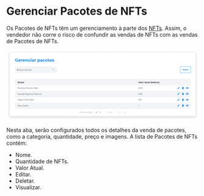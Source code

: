 # Gerenciar Pacotes de NFTs
Os Pacotes de NFTs têm um gerenciamento à parte dos [NFTs](../nfts/nfts_management.md). Assim, o vendedor não corre o risco de confundir as vendas de NFTs com as vendas de Pacotes de NFTs.

![image](../img/nfts/nfts_packages_list.png)

Nesta aba, serão configurados todos os detalhes da venda de pacotes, como a categoria, quantidade, preço e imagens. A lista de Pacotes de NFTs contém:

* Nome.
* Quantidade de NFTs.
* Valor Atual.
* Editar.
* Deletar.
* Visualizar.